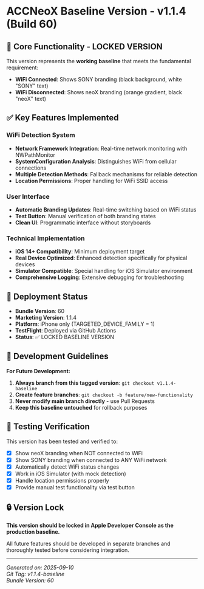 # ACCNeoX Baseline Version - v1.1.4 (Build 60)

## 🎯 Core Functionality - LOCKED VERSION

This version represents the **working baseline** that meets the fundamental requirement:

- **WiFi Connected**: Shows SONY branding (black background, white "SONY" text)
- **WiFi Disconnected**: Shows neoX branding (orange gradient, black "neoX" text)

## ✅ Key Features Implemented

### WiFi Detection System
- **Network Framework Integration**: Real-time network monitoring with NWPathMonitor
- **SystemConfiguration Analysis**: Distinguishes WiFi from cellular connections
- **Multiple Detection Methods**: Fallback mechanisms for reliable detection
- **Location Permissions**: Proper handling for WiFi SSID access

### User Interface
- **Automatic Branding Updates**: Real-time switching based on WiFi status
- **Test Button**: Manual verification of both branding states
- **Clean UI**: Programmatic interface without storyboards

### Technical Implementation
- **iOS 14+ Compatibility**: Minimum deployment target
- **Real Device Optimized**: Enhanced detection specifically for physical devices
- **Simulator Compatible**: Special handling for iOS Simulator environment
- **Comprehensive Logging**: Extensive debugging for troubleshooting

## 🚀 Deployment Status

- **Bundle Version**: 60
- **Marketing Version**: 1.1.4
- **Platform**: iPhone only (TARGETED_DEVICE_FAMILY = 1)
- **TestFlight**: Deployed via GitHub Actions
- **Status**: ✅ LOCKED BASELINE VERSION

## 🌳 Development Guidelines

**For Future Development:**

1. **Always branch from this tagged version**: `git checkout v1.1.4-baseline`
2. **Create feature branches**: `git checkout -b feature/new-functionality`
3. **Never modify main branch directly** - use Pull Requests
4. **Keep this baseline untouched** for rollback purposes

## 📱 Testing Verification

This version has been tested and verified to:

- [x] Show neoX branding when NOT connected to WiFi
- [x] Show SONY branding when connected to ANY WiFi network  
- [x] Automatically detect WiFi status changes
- [x] Work in iOS Simulator (with mock detection)
- [x] Handle location permissions properly
- [x] Provide manual test functionality via test button

## 🔒 Version Lock

**This version should be locked in Apple Developer Console as the production baseline.**

All future features should be developed in separate branches and thoroughly tested before considering integration.

---

*Generated on: 2025-09-10*  
*Git Tag: v1.1.4-baseline*  
*Bundle Version: 60*